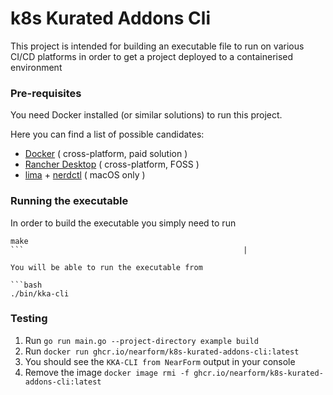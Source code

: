 # k8s Kurated Addons Cli

This project is intended for building an executable file to run on various CI/CD platforms in order to get a project deployed to a containerised environment

### Pre-requisites

You need Docker installed (or similar solutions) to run this project.

Here you can find a list of possible candidates:

- [Docker](https://docs.docker.com/engine/install/) ( cross-platform, paid solution )
- [Rancher Desktop](https://rancherdesktop.io/) ( cross-platform, FOSS )
- [lima](https://github.com/lima-vm/lima) + [nerdctl](https://github.com/containerd/nerdctl) ( macOS only )


### Running the executable

In order to build the executable you simply need to run 

```
make
```                                                 |

You will be able to run the executable from 

```bash
./bin/kka-cli
```

### Testing

1. Run `go run main.go --project-directory example build`
2. Run `docker run ghcr.io/nearform/k8s-kurated-addons-cli:latest`
3. You should see the `KKA-CLI from NearForm` output in your console
4. Remove the image `docker image rmi -f ghcr.io/nearform/k8s-kurated-addons-cli:latest`